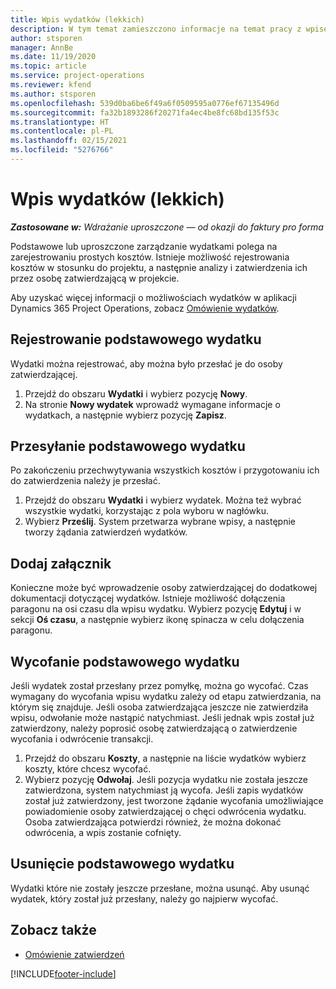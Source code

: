 ```yaml
---
title: Wpis wydatków (lekkich)
description: W tym temat zamieszczono informacje na temat pracy z wpisem wydatków w ramach wdrożenia w wersji uproszczonej.
author: stsporen
manager: AnnBe
ms.date: 11/19/2020
ms.topic: article
ms.service: project-operations
ms.reviewer: kfend
ms.author: stsporen
ms.openlocfilehash: 539d0ba6be6f49a6f0509595a0776ef67135496d
ms.sourcegitcommit: fa32b1893286f20271fa4ec4be8fc68bd135f53c
ms.translationtype: HT
ms.contentlocale: pl-PL
ms.lasthandoff: 02/15/2021
ms.locfileid: "5276766"
---
```

# <a name="expense-entry-lite"></a>Wpis wydatków (lekkich)

_**Zastosowane w:** Wdrażanie uproszczone — od okazji do faktury pro forma_

Podstawowe lub uproszczone zarządzanie wydatkami polega na zarejestrowaniu prostych kosztów. Istnieje możliwość rejestrowania kosztów w stosunku do projektu, a następnie analizy i zatwierdzenia ich przez osobę zatwierdzającą w projekcie.

Aby uzyskać więcej informacji o możliwościach wydatków w aplikacji Dynamics 365 Project Operations, zobacz [Omówienie wydatków](expense-overview.md).

## <a name="capture-a-basic-expense"></a>Rejestrowanie podstawowego wydatku

Wydatki można rejestrować, aby można było przesłać je do osoby zatwierdzającej.

1. Przejdź do obszaru **Wydatki** i wybierz pozycję **Nowy**.
2. Na stronie **Nowy wydatek** wprowadź wymagane informacje o wydatkach, a następnie wybierz pozycję **Zapisz**.

## <a name="submit-a-basic-expense"></a>Przesyłanie podstawowego wydatku

Po zakończeniu przechwytywania wszystkich kosztów i przygotowaniu ich do zatwierdzenia należy je przesłać.

1. Przejdź do obszaru **Wydatki** i wybierz wydatek. Można też wybrać wszystkie wydatki, korzystając z pola wyboru w nagłówku.
2. Wybierz **Prześlij**. System przetwarza wybrane wpisy, a następnie tworzy żądania zatwierdzeń wydatków.

## <a name="add-an-attachment"></a>Dodaj załącznik

Konieczne może być wprowadzenie osoby zatwierdzającej do dodatkowej dokumentacji dotyczącej wydatków. Istnieje możliwość dołączenia paragonu na osi czasu dla wpisu wydatku. Wybierz pozycję **Edytuj** i w sekcji **Oś czasu**, a następnie wybierz ikonę spinacza w celu dołączenia paragonu.

## <a name="recall-a-basic-expense"></a>Wycofanie podstawowego wydatku

Jeśli wydatek został przesłany przez pomyłkę, można go wycofać. Czas wymagany do wycofania wpisu wydatku zależy od etapu zatwierdzania, na którym się znajduje.  Jeśli osoba zatwierdzająca jeszcze nie zatwierdziła wpisu, odwołanie może nastąpić natychmiast. Jeśli jednak wpis został już zatwierdzony, należy poprosić osobę zatwierdzającą o zatwierdzenie wycofania i odwrócenie transakcji.

1. Przejdź do obszaru **Koszty**, a następnie na liście wydatków wybierz koszty, które chcesz wycofać.
2. Wybierz pozycję **Odwołaj**. Jeśli pozycja wydatku nie została jeszcze zatwierdzona, system natychmiast ją wycofa. Jeśli zapis wydatków został już zatwierdzony, jest tworzone żądanie wycofania umożliwiające powiadomienie osoby zatwierdzającej o chęci odwrócenia wydatku. Osoba zatwierdzająca potwierdzi również, że można dokonać odwrócenia, a wpis zostanie cofnięty.

## <a name="delete-a-basic-expense"></a>Usunięcie podstawowego wydatku

Wydatki które nie zostały jeszcze przesłane, można usunąć. Aby usunąć wydatek, który został już przesłany, należy go najpierw wycofać.

## <a name="see-also"></a>Zobacz także

- [Omówienie zatwierdzeń](../approvals/approvals-overview.md)


[!INCLUDE[footer-include](../includes/footer-banner.md)]